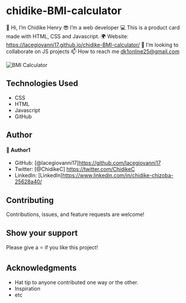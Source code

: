 # chidike-BMI-calculator
👋 Hi, I’m Chidike Henry 
😎 I’m a web developer 
💻 This is a product card made with HTML, CSS and Javascript. 
🌍 Website:  https://lacegiovanni17.github.io/chidike-BMI-calculator/
💞️ I’m looking to collaborate on JS projects 
📫 How to reach me dk1online25@gmail.com

![BMI Calculator](https://user-images.githubusercontent.com/30509335/188322994-2414acf6-80d1-4409-943e-a00773805f4c.PNG)


## Technologies Used
* CSS
* HTML
* Javascript
* GitHub

## Author

#### 👤 Author1
- GitHub: [@lacegiovanni17]https://github.com/lacegiovanni17
- Twitter: [@ChidikeC] https://twitter.com/ChidikeC
- LinkedIn: [LinkedIn]https://www.linkedin.com/in/chidike-chizoba-25628a40/

## Contributing 
Contributions, issues, and feature requests are welcome!

## Show your support
Please give a ⭐️ if you like this project! 

## Acknowledgments
- Hat tip to anyone contributed one way or the other.
- Inspiration
- etc
